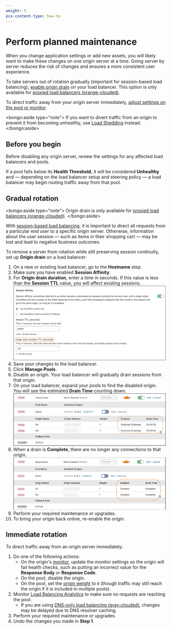 ```yaml
---
weight: 5
pcx-content-type: how-to
---
```


# Perform planned maintenance

When you change application settings or add new assets, you will likely want to make these changes on one origin server at a time. Going server by server reduces the risk of changes and ensures a more consistent user experience.

To take servers out of rotation gradually (important for session-based load balancing), [enable origin drain](#gradual-rotation) on your load balancer. This option is only available for [proxied load balancers (orange-clouded)](/understand-basics/proxy-modes).

To direct traffic away from your origin server immediately, [adjust settings on the pool or monitor](#immediate-rotation).

<bongo:aside type="note">
If you want to divert traffic from an origin to prevent it from becoming unhealthy, use [Load Shedding](/additional-options/load-shedding) instead.
</bongo:aside>

## Before you begin

Before disabling any origin server, review the settings for any affected load balancers and pools.

If a pool falls below its **Health Threshold**, it will be considered **Unhealthy** and — depending on the load balancer setup and steering policy — a load balancer may begin routing traffic away from that pool.

## Gradual rotation

<bongo:aside type="note">
Origin drain is only available for [proxied load balancers (orange-clouded)](/understand-basics/proxy-modes).
</bongo:aside>

With [session-based load balancing](/understand-basics/session-affinity), it is important to direct all requests from a particular end user to a specific origin server. Otherwise, information about the user session — such as items in their shopping cart — may be lost and lead to negative business outcomes.

To remove a server from rotation while still preserving session continuity, set up **Origin drain** on a load balancer:

1. On a new or existing load balancer, go to the **Hostname** step.
1. Make sure you have enabled **Session Affinity**.
1. For **Origin drain duration**, enter a time in seconds. If this value is less than the **Session TTL** value, you will affect existing sessions.
   ![Session affinity configuration with origin drain](../static/images/session-affinity-3.png)
1. Save your changes to the load balancer.
1. Click **Manage Pools**.
1. Disable an origin. Your load balancer will gradually drain sessions from that origin.
1. On your load balancer, expand your pools to find the disabled origin. You will see the estimated **Drain Time** counting down.
   ![Manage Load Balancer table with draining in progress](../static/images/session-affinity-4.png)
1. When a drain is **Complete**, there are no longer any connections to that origin.
   ![Manage Load Balancer table with draining complete](../static/images/session-affinity-5.png)
1. Perform your required maintenance or upgrades.
1. To bring your origin back online, re-enable the origin.

## Immediate rotation

To direct traffic away from an origin server immediately:

1. Do one of the following actions:
   - On the origin's [monitor](/understand-basics/monitors), update the monitor settings so the origin will fail health checks, such as putting an incorrect value for the **Response Body** or **Response Code**.
   - On the pool, disable the origin.
   - On the pool, set the [origin weight](/understand-basics/weighted-load-balancing) to `0` (though traffic may still reach the origin if it is included in multiple pools).
1. Monitor [Load Balancing Analytics](/load-balancing-analytics) to make sure no requests are reaching the pool.
   - If you are using [DNS-only load balancing (gray-clouded)](/understand-basics/proxy-modes), changes may be delayed due to DNS resolver caching.
1. Perform your required maintenance or upgrades.
1. Undo the changes you made in **Step 1**.
